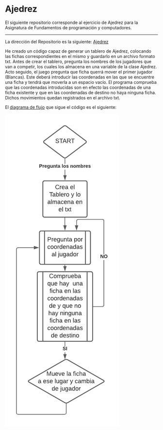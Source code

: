 # Ajedrez
El siguiente repositorio corresponde al ejercicio de Ajedrez para la Asignatura de Fundamentos de programación y computadores.

---

La dirección del Repositorio es la siguiente: [Ajedrez](https://github.com/mat0ta/ajedrez)

He creado un código capaz de generar un tablero de Ajedrez, colocando las fichas correspondientes en el mismo y guardarlo en un archivo formato txt. Antes de crear el tablero, pregunta los nombres de los jugadores que van a competir, los cuales los almacena en una variable de la clase Ajedrez. 
Acto seguido, el juego pregunta que ficha querrá mover el primer jugador (Blancas). Este deberá introducir las coordenadas en las que se encuentre una ficha y tendrá que moverla a un espacio vacío. El programa comprueba que las coordenadas introducidas son en efecto las coordenadas de una ficha existente y que en las coordenadas de destino no haya ninguna ficha.
Dichos movimientos quedan registrados en el archivo txt.

El [diagrama de flujo](./assets/diagrama.png) que sigue el código es el siguiente:

![Diagrama de Flujo](./assets/diagrama.png)
